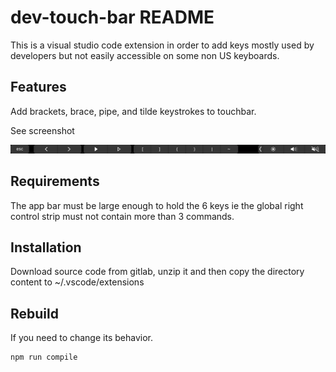 # dev-touch-bar README

This is a visual studio code extension in order to add keys mostly used by developers but not easily accessible on some non US keyboards.

## Features

Add brackets, brace, pipe, and tilde keystrokes to touchbar.

See screenshot 

![](screenshot.png)

## Requirements

The app bar must be large enough to hold the 6 keys ie the global right control strip must not contain
more than 3 commands.

## Installation 

Download source code from gitlab, unzip it and then copy the directory content to ~/.vscode/extensions

## Rebuild 

If you need to change its behavior.

```
npm run compile
```
